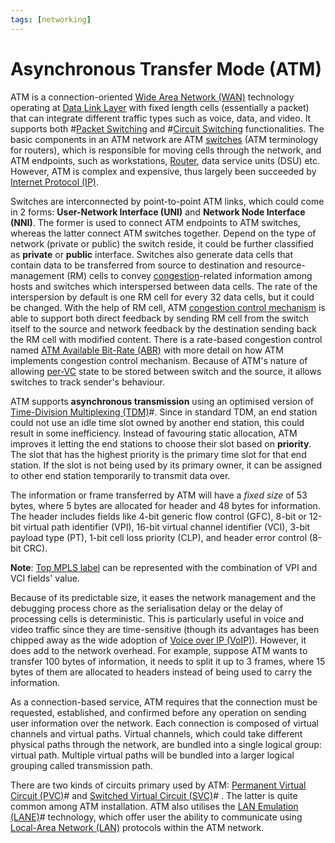 ```yaml
---
tags: [networking]
---
```


# Asynchronous Transfer Mode (ATM)

ATM is a connection-oriented [Wide Area Network (WAN)](202207150833.md)
technology operating at [Data Link Layer](202206131651.md) with fixed length
cells (essentially a packet) that can integrate different traffic types such as
voice, data, and video. It supports both #[Packet Switching](202207150848.md)
and #[Circuit Switching](202207150846.md) functionalities. The basic components
in an ATM network are ATM [switches](202207061800.md) (ATM terminology for
routers), which is responsible for moving cells through the network, and ATM
endpoints, such as workstations, [Router](202207061800.md), data service units
(DSU) etc. However, ATM is complex and expensive, thus largely been succeeded by
[Internet Protocol (IP)](202206151223.md).

Switches are interconnected by point-to-point ATM links, which could come in 2
forms: **User-Network Interface (UNI)** and **Network Node Interface (NNI)**.
The former is used to connect ATM endpoints to ATM switches, whereas the latter
connect ATM switches together. Depend on the type of network (private or public)
the switch reside, it could be further classified as **private** or **public**
interface. Switches also generate data cells that contain data to be transferred
from source to destination and resource-management (RM) cells to convey
[congestion](202209302043.md)-related information among hosts and switches which
interspersed between data cells. The rate of the interspersion by default is one
RM cell for every 32 data cells, but it could be changed. With the help of RM
cell, ATM [congestion control mechanism](202304261755.md) is able to support
both direct feedback by sending RM cell from the switch itself to the source and
network feedback by the destination sending back the RM cell with modified
content. There is a rate-based congestion control named [ATM Available Bit-Rate (ABR)](202305031337.md)
with more detail on how ATM implements congestion control mechanism. Because of
ATM's nature of allowing [per-VC](202208301234.md) state to be stored between
switch and the source, it allows switches to track sender's behaviour.

ATM supports **asynchronous transmission** using an optimised version of
[Time-Division Multiplexing (TDM)](202209091302.md)#. Since in standard TDM, an
end station could not use an idle time slot owned by another end station, this
could result in some inefficiency. Instead of favouring static allocation, ATM
improves it letting the end stations to choose their slot based on **priority**.
The slot that has the highest priority is the primary time slot for that end
station. If the slot is not being used by its primary owner, it can be assigned
to other end station temporarily to transmit data over.

The information or frame transferred by ATM will have a *fixed size* of 53
bytes, where 5 bytes are allocated for header and 48 bytes for information. The
header includes fields like 4-bit generic flow control (GFC), 8-bit or 12-bit
virtual path identifier (VPI), 16-bit virtual channel identifier (VCI), 3-bit
payload type (PT), 1-bit cell loss priority (CLP), and header error control
(8-bit CRC).

**Note**: [Top MPLS label](202207150852.md) can be represented with the
combination of VPI and VCI fields' value.

Because of its predictable size, it eases the network management
and the debugging process chore as the serialisation delay or the delay of
processing cells is deterministic. This is particularly useful in voice and
video traffic since they are time-sensitive (though its advantages has been
chipped away as the wide adoption of [Voice over IP (VoIP)](202303201850.md)).
However, it does add to the network overhead. For example, suppose ATM wants to
transfer 100 bytes of information, it needs to split it up to 3 frames, where 15
bytes of them are allocated to headers instead of being used to carry the
information.

As a connection-based service, ATM requires that the connection must be
requested, established, and confirmed before any operation on sending user
information over the network. Each connection is composed of virtual channels
and virtual paths. Virtual channels, which could take different physical paths
through the network, are bundled into a single logical group: virtual path.
Multiple virtual paths will be bundled into a larger logical grouping called
transmission path.

There are two kinds of circuits primary used by
ATM: [Permanent Virtual Circuit (PVC)](202208301245.md)# and
[Switched Virtual Circuit (SVC)](202208301240.md)# . The latter is quite common
among ATM installation. ATM also utilises the [LAN Emulation (LANE)](202209221816.md)#
technology, which offer user the ability to communicate using
[Local-Area Network (LAN)](202207051554.md) protocols within the ATM network.
